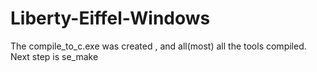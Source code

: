 # Liberty-Eiffel-Windows

The compile_to_c.exe was created , and all(most) all the tools compiled.
Next step is se_make
